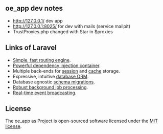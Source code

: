 ## oe_app dev notes

- http://127.0.0.1/ dev app
- http://127.0.0.1:8025/ for dev with mails (service mailpit)
- TrustProxies.php changed with Star in $proxies

## Links of Laravel

- [Simple, fast routing engine](https://laravel.com/docs/routing).
- [Powerful dependency injection container](https://laravel.com/docs/container).
- Multiple back-ends for [session](https://laravel.com/docs/session) and [cache](https://laravel.com/docs/cache) storage.
- Expressive, intuitive [database ORM](https://laravel.com/docs/eloquent).
- Database agnostic [schema migrations](https://laravel.com/docs/migrations).
- [Robust background job processing](https://laravel.com/docs/queues).
- [Real-time event broadcasting](https://laravel.com/docs/broadcasting).

## License

The oe_app as Project is open-sourced software licensed under the [MIT license](https://opensource.org/licenses/MIT).
